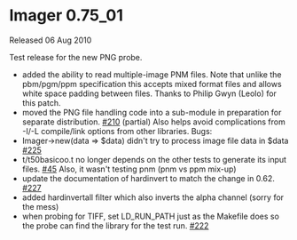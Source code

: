 # Imager 0.75_01

Released 06 Aug 2010

Test release for the new PNG probe.
- added the ability to read multiple-image PNM files. Note that unlike the pbm/pgm/ppm specification this accepts mixed format files and allows white space padding between files. Thanks to Philip Gwyn (Leolo) for this patch.
- moved the PNG file handling code into a sub-module in preparation for separate distribution. [#210](https://github.com/tonycoz/imager/issues/210) (partial) Also helps avoid complications from -I/-L compile/link options from other libraries.
Bugs:
- Imager->new(data => $data) didn't try to process image file data in $data [#225](https://github.com/tonycoz/imager/issues/225)
- t/t50basicoo.t no longer depends on the other tests to generate its input files. [#45](https://github.com/tonycoz/imager/issues/45) Also, it wasn't testing pnm (pnm vs ppm mix-up)
- update the documentation of hardinvert to match the change in 0.62. [#227](https://github.com/tonycoz/imager/issues/227)
- added hardinvertall filter which also inverts the alpha channel (sorry for the mess)
- when probing for TIFF, set LD_RUN_PATH just as the Makefile does so the probe can find the library for the test run. [#222](https://github.com/tonycoz/imager/issues/222)